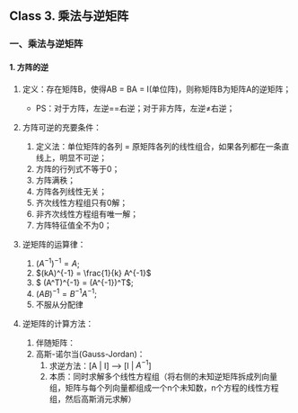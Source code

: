 ## Class 3. 乘法与逆矩阵

<h3 id='3.'>一、乘法与逆矩阵</h3>

<h4 id='3.1.'>1. 方阵的逆</h4>

1. 定义：存在矩阵B，使得AB = BA = I(单位阵)，则称矩阵B为矩阵A的逆矩阵；
    + PS：对于方阵，左逆==右逆；对于非方阵，左逆$\not =$右逆；
2. 方阵可逆的充要条件：
    1. 定义法：单位矩阵的各列 = 原矩阵各列的线性组合，如果各列都在一条直线上，明显不可逆；
    2. 方阵的行列式不等于0；
    3. 方阵满秩；
    4. 方阵各列线性无关；
    5. 齐次线性方程组只有0解；
    6. 非齐次线性方程组有唯一解；
    7. 方阵特征值全不为0；

3. 逆矩阵的运算律：
    1. $(A^{-1})^{-1} = A$;
    2. $(kA)^{-1} = \frac{1}{k} A^{-1}$
    3. $ (A^T)^{-1} = (A^{-1})^T$;
    4. $(AB)^{-1} = B^{-1}A^{-1}$;
    5. 不服从分配律
    
4. 逆矩阵的计算方法：
    1. 伴随矩阵：
    2. 高斯-诺尔当(Gauss-Jordan)：
        1. 求逆方法：[A | I] --> [I | $A^{-1}$]
        2. 本质：同时求解多个线性方程组（将右侧的未知逆矩阵拆成列向量组，矩阵与每个列向量都组成一个n个未知数，n个方程的线性方程组，然后高斯消元求解）


